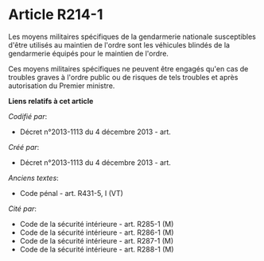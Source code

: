 # Article R214-1

Les moyens militaires spécifiques de la gendarmerie nationale susceptibles d'être utilisés au maintien de l'ordre sont les
véhicules blindés de la gendarmerie équipés pour le maintien de l'ordre.

Ces moyens militaires spécifiques ne peuvent être engagés qu'en cas de troubles graves à l'ordre public ou de risques de tels
troubles et après autorisation du Premier ministre.

**Liens relatifs à cet article**

_Codifié par_:

  - Décret n°2013-1113 du 4 décembre 2013 - art.

_Créé par_:

  - Décret n°2013-1113 du 4 décembre 2013 - art.

_Anciens textes_:

  - Code pénal - art. R431-5, I (VT)

_Cité par_:

  - Code de la sécurité intérieure - art. R285-1 (M)
  - Code de la sécurité intérieure - art. R286-1 (M)
  - Code de la sécurité intérieure - art. R287-1 (M)
  - Code de la sécurité intérieure - art. R288-1 (M)
